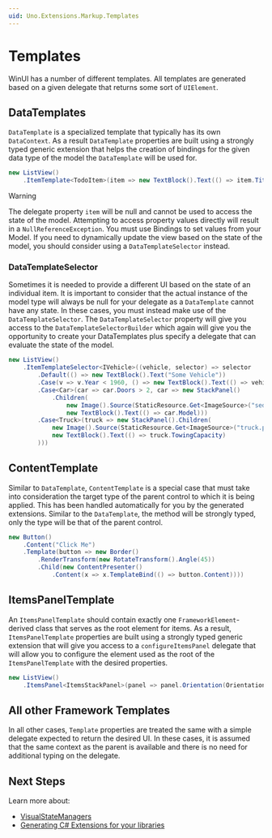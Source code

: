 ```yaml
---
uid: Uno.Extensions.Markup.Templates
---
```

# Templates

WinUI has a number of different templates. All templates are generated based on a given delegate that returns some sort of `UIElement`.

## DataTemplates

`DataTemplate` is a specialized template that typically has its own `DataContext`. As a result `DataTemplate` properties are built using a strongly typed generic extension that helps the creation of bindings for the given data type of the model the `DataTemplate` will be used for.

```cs
new ListView()
    .ItemTemplate<TodoItem>(item => new TextBlock().Text(() => item.Title))
```

> [!WARNING]
> The delegate property `item` will be null and cannot be used to access the state of the model. Attempting to access property values directly will result in a `NullReferenceException`. You must use Bindings to set values from your Model. If you need to dynamically update the view based on the state of the model, you should consider using a `DataTemplateSelector` instead.

### DataTemplateSelector

Sometimes it is needed to provide a different UI based on the state of an individual item. It is important to consider that the actual instance of the model type will always be null for your delegate as a `DataTemplate` cannot have any state. In these cases, you must instead make use of the `DataTemplateSelector`. The `DataTemplateSelector` property will give you access to the `DataTemplateSelectorBuilder` which again will give you the opportunity to create your DataTemplates plus specify a delegate that can evaluate the state of the model.

```cs
new ListView()
    .ItemTemplateSelector<IVehicle>((vehicle, selector) => selector
        .Default(() => new TextBlock().Text("Some Vehicle"))
        .Case(v => v.Year < 1960, () => new TextBlock().Text(() => vehicle.Model))
        .Case<Car>(car => car.Doors > 2, car => new StackPanel()
            .Children(
                new Image().Source(StaticResource.Get<ImageSource>("sedan.png")),
                new TextBlock().Text(() => car.Model)))
        .Case<Truck>(truck => new StackPanel().Children(
            new Image().Source(StaticResource.Get<ImageSource>("truck.png")),
            new TextBlock().Text(() => truck.TowingCapacity)
        )))
```

## ContentTemplate

Similar to `DataTemplate`, `ContentTemplate` is a special case that must take into consideration the target type of the parent control to which it is being applied. This has been handled automatically for you by the generated extensions. Similar to the `DataTemplate`, the method will be strongly typed, only the type will be that of the parent control.

```cs
new Button()
    .Content("Click Me")
    .Template(button => new Border()
        .RenderTransform(new RotateTransform().Angle(45))
        .Child(new ContentPresenter()
            .Content(x => x.TemplateBind(() => button.Content))))
```

## ItemsPanelTemplate

An `ItemsPanelTemplate` should contain exactly one `FrameworkElement`-derived class that serves as the root element for items. As a result, `ItemsPanelTemplate` properties are built using a strongly typed generic extension that will give you access to a `configureItemsPanel` delegate that will allow you to configure the element used as the root of the `ItemsPanelTemplate` with the desired properties.

```cs
new ListView()
    .ItemsPanel<ItemsStackPanel>(panel => panel.Orientation(Orientation.Vertical))
```

## All other Framework Templates

In all other cases, `Template` properties are treated the same with a simple delegate expected to return the desired UI. In these cases, it is assumed that the same context as the parent is available and there is no need for additional typing on the delegate.

## Next Steps

Learn more about:

- [VisualStateManagers](xref:Uno.Extensions.Markup.VisualStateManager)
- [Generating C# Extensions for your libraries](xref:Uno.Extensions.Markup.GeneratingExtensions)
